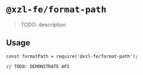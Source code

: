 # `@xzl-fe/format-path`

> TODO: description

## Usage

```
const formatPath = require('@xzl-fe/format-path');

// TODO: DEMONSTRATE API
```
